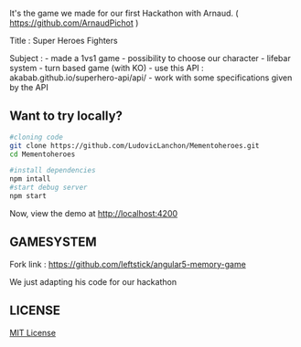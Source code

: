 It's the game we made for our first Hackathon with Arnaud.  ( https://github.com/ArnaudPichot )

Title : Super Heroes Fighters

Subject :   - made a 1vs1 game
            - possibility to choose our character
            - lifebar system
            - turn based game (with KO)
            - use this API : akabab.github.io/superhero-api/api/
            - work with some specifications given by the API


## Want to try locally? ##

```bash
#cloning code
git clone https://github.com/LudovicLanchon/Mementoheroes.git
cd Mementoheroes

#install dependencies
npm intall
#start debug server
npm start
```

Now, view the demo at [http://localhost:4200](http://localhost:4200)

## GAMESYSTEM ##

Fork link : https://github.com/leftstick/angular5-memory-game

We just adapting his code for our hackathon

## LICENSE ##

[MIT License](https://raw.githubusercontent.com/leftstick/angular5-memory-game/master/LICENSE)


[david-url]: https://david-dm.org/leftstick/angular5-memory-game.png
[license-url]: https://img.shields.io/github/license/leftstick/angular5-memory-game.svg